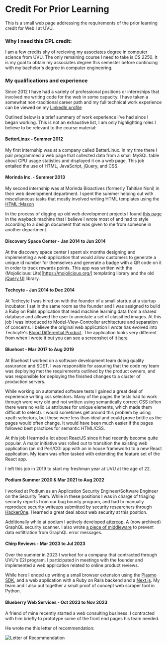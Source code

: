 # Credit For Prior Learning

This is a small web page addressing the requirements of the prior learning credit for Web I at UVU.

### Why I need this CPL credit:

I am a few credits shy of recieving my associates degree in computer science from UVU. The only remaining course I need to take is CS 2250. It is my goal to obtain my associates degree this semester before continuing with my bachelor's degree in computer engineering.

### My qualifications and experience

Since 2012 I have had a variety of professional positions or internships that involved me writing code for the web in some capacity. I have taken a somewhat non-traditional career path and my full technical work experience can be viewed on my [LinkedIn profile](https://www.linkedin.com/in/kingsfoil/details/experience/)

Outlined below is a brief summary of work experience I've had since I began working. This is not an exhaustive list, I am only highlighting roles I believe to be relevant to the course material:


#### BetterLinux - Summer 2012

My first internship was at a company called BetterLinux. In my time there I pair programmed a web page that collected data from a small MySQL table about CPU usage statistics and displayed it on a web page. This job entailed the use of HTML, JavaScript, jQuery, and CSS.

#### Morinda Inc. - Summer 2013

My second internship was at Morinda Bioactives (formerly Tahitian Noni) in their web development department. I spent the summer helping out with miscellaneous tasks that mostly involved writing HTML templates using the [HTML::Mason](https://metacpan.org/pod/HTML::Mason)

In the process of digging up old web development projects I found [this page](https://web.archive.org/web/20130814151559/http://truage.com/en-us/truage/home.html) in the wayback machine that I believe I wrote most of and had to style according to a design document that was given to me from someone in another department.

#### Discovery Space Center - Jan 2014 to Jun 2014

At the discovery space center I spent six months designing and implementing a web application that would allow customers to generate a unique id number for themselves and generate a badge with a QR code on it in order to track rewards points. This app was written with the (Mojolicious::Lite)[https://mojolicious.org/] templating library and the old [jQuery UI](https://jqueryui.com/) library.


#### Techcyte - Jun 2014 to Dec 2014

At Techcyte I was hired on with the founder of a small startup at a startup incubator. I sat in the same room as the founder and I was assigned to build a Ruby on Rails application that read machine learning data from a shared database and allowed the user to annotate a set of classified images. At this job I was introduced to Model-View-Controller architecture and separation of concerns. I believe the original web application I wrote has evolved into Techcyte's [Blood Differential Product](https://techcyte.com/products/automated-blood-differential/). The application looks very different from when I wrote it but you can see a screenshot of it [here](https://techcyte.com/wp-content/uploads/2023/03/Human-Blood-UI-Example-348x197.jpg)

#### Bluehost - Mar 2017 to Aug 2019

At Bluehost I worked on a software development team doing quality assurance and SDET. I was responsible for assuring that the code my team was deploying met the requirements outlined by the product owners, and was responsible for deploying the finished changes to a cluster of production servers. 

While working on automated software tests I gained a great deal of experience writing css selectors. Many of the pages the tests had to work through were very old and not written using semantically correct CSS (often there were no valid `id` attributes for unique elements, which made them difficult to select). I would sometimes get around this problem by using xpath selectors, but these were less than ideal and could prove brittle as the pages would often change. It would have been much easier if the pages followed best practices for semantic HTML/CSS.

At this job I learned a lot about ReactJS since it had recently become quite popular. A major initiative was rolled out to transition the existing web application (an old Perl/CGI app with an in house framework) to a new React application. My team was often tasked with extending the feature set of the React app.

I left this job in 2019 to start my freshman year at UVU at the age of 22.

#### Podium Summer 2020 & Mar 2021 to Aug 2022

I worked at Podium as an Application Security Engineer/Software Engineer on the Security Team. While in these positions I was in charge of triaging security reports from our bug bounty program, and had to manually reproduce security writeups submitted by security researchers through [HackerOne](https://www.hackerone.com/). I learned a great deal about web security at this position.

Additionally while at podium I actively developed [attercop](https://github.com/podium/attercop). A (now archived) GraphQL security scanner. I also wrote [a piece of middleware](https://github.com/podium/vigil) to prevent data exfiltration from GraphQL error messages.


#### Chirp Reviews - Mar 2023 to Jul 2023

Over the summer in 2023 I worked for a company that contracted through UVU's E2I program. I participated in meetings with the founder and implemented a web application related to online product reviews.

While here I ended up writing a small browser extension using the [Plasmo SDK](https://docs.plasmo.com/framework), and a web application with a Ruby on Rails backend and a [Next.js](https://nextjs.org/). My team and I also put together a small proof of concept web scraper tool in Python.


#### Blueberry Web Services - Oct 2023 to Nov 2023

A friend of mine recently started a web consulting business. I contracted with him briefly to prototype some of the front end pages his team needed.

He wrote me this letter of recommendation:

![Letter of Recommendation]()
